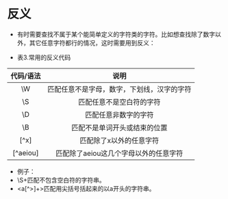 # 反义

* 有时需要查找不属于某个能简单定义的字符类的字符。比如想查找除了数字以外，其它任意字符都行的情况，这时需要用到反义：

* 表3.常用的反义代码

| 代码/语法 | 说明 |
| :---: | :---: |
| \W | 匹配任意不是字母，数字，下划线，汉字的字符 |
| \S | 匹配任意不是空白符的字符 |
| \D | 匹配任意非数字的字符 |
| \B | 匹配不是单词开头或结束的位置 |
| \[^x\] | 匹配除了x以外的任意字符 |
| \[^aeiou\] | 匹配除了aeiou这几个字母以外的任意字符 |

* 例子：
 * \S+匹配不包含空白符的字符串。
 * <a[^>]+>匹配用尖括号括起来的以a开头的字符串。


